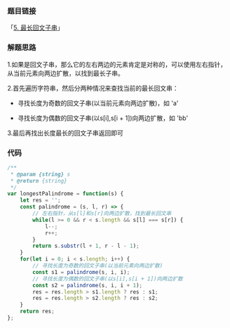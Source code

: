 ### 题目链接

「[5. 最长回文子串](https://leetcode.cn/problems/longest-palindromic-substring/)」

### 解题思路

1.如果是回文子串，那么它的左右两边的元素肯定是对称的，可以使用左右指针，从当前元素向两边扩散，以找到最长子串。

2.首先遍历字符串，然后分两种情况来查找当前的最长回文串：

* 寻找长度为奇数的回文子串(以当前元素向两边扩散)，如 'a'

* 寻找长度为偶数的回文子串(以s[i],s[i + 1])向两边扩散，如 'bb'

3.最后再找出长度最长的回文子串返回即可

### 代码

```javascript
/**
 * @param {string} s
 * @return {string}
 */
var longestPalindrome = function(s) {
    let res = '';
    const palindrome = (s, l, r) => {
        // 左右指针，从s[l]和s[r]向两边扩散，找到最长回文串
        while(l >= 0 && r < s.length && s[l] === s[r]) {
            l--; 
            r++;
        }
        return s.substr(l + 1, r - l - 1);
    }
    for(let i = 0; i < s.length; i++) {
        // 寻找长度为奇数的回文子串(以当前元素向两边扩散)
        const s1 = palindrome(s, i, i);
        // 寻找长度为偶数的回文子串(以s[i],s[i + 1])向两边扩散
        const s2 = palindrome(s, i, i + 1);
        res = res.length > s1.length ? res : s1;
        res = res.length > s2.length ? res : s2;
    }
    return res;
};
```

